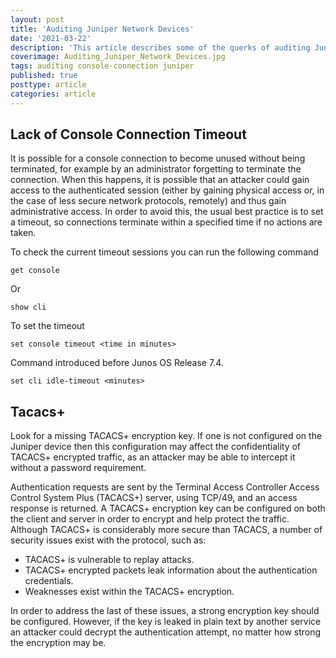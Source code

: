 ```yaml
---
layout: post
title: 'Auditing Juniper Network Devices'
date: '2021-03-22'
description: 'This article describes some of the querks of auditing Juniper network devices'
coverimage: Auditing_Juniper_Network_Devices.jpg
tags: auditing console-connection juniper
published: true
posttype: article
categories: article
---
```


## Lack of Console Connection Timeout

It is possible for a console connection to become unused without being terminated, for example by an administrator forgetting to terminate the connection. When this happens, it is possible that an attacker could gain access to the authenticated session (either by gaining physical access or, in the case of less secure network protocols, remotely) and thus gain administrative access.
In order to avoid this, the usual best practice is to set a timeout, so connections terminate within a specified time if no actions are taken. 

To check the current timeout sessions you can run the following command
```
get console
```

Or
```
show cli
```


To set the timeout
```
set console timeout <time in minutes>
```

Command introduced before Junos OS Release 7.4.
```
set cli idle-timeout <minutes>
```

## Tacacs+

Look for a missing TACACS+ encryption key. If one is not configured on the Juniper device then this configuration may affect the confidentiality of TACACS+ encrypted traffic, as an attacker may be able to intercept it without a password requirement.

Authentication requests are sent by the Terminal Access Controller Access Control System Plus (TACACS+) server, using TCP/49, and an access response is returned. A TACACS+ encryption key can be configured on both the client and server in order to encrypt and help protect the traffic. Although TACACS+ is considerably more secure than TACACS, a number of security issues exist with the protocol, such as:

* TACACS+ is vulnerable to replay attacks.
* TACACS+ encrypted packets leak information about the authentication credentials.
* Weaknesses exist within the TACACS+ encryption.

In order to address the last of these issues, a strong encryption key should be configured. However, if the key is leaked in plain text by another service an attacker could decrypt the authentication attempt, no matter how strong the encryption may be.
